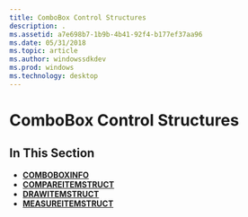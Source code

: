 ```yaml
---
title: ComboBox Control Structures
description: .
ms.assetid: a7e698b7-1b9b-4b41-92f4-b177ef37aa96
ms.date: 05/31/2018
ms.topic: article
ms.author: windowssdkdev
ms.prod: windows
ms.technology: desktop
---
```


# ComboBox Control Structures

## In This Section

-   [**COMBOBOXINFO**](/windows/win32/Winuser/ns-winuser-tagcomboboxinfo?branch=master)
-   [**COMPAREITEMSTRUCT**](/windows/win32/Winuser/ns-winuser-tagcompareitemstruct?branch=master)
-   [**DRAWITEMSTRUCT**](/windows/win32/Winuser/ns-winuser-tagdrawitemstruct?branch=master)
-   [**MEASUREITEMSTRUCT**](/windows/win32/Winuser/ns-winuser-tagmeasureitemstruct?branch=master)

 

 




